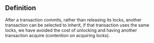 ## Definition
After a transaction commits, rather than releasing its locks, another transaction can be selected to inherit, if that transaction uses the same locks, we have avoided the cost of unlocking and having another transaction acquire (contention on acquiring locks).